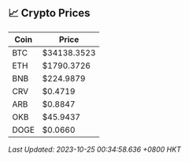 ## 📈 Crypto Prices

| Coin | Price |
| ---- | ----- |
| BTC | $34138.3523 |
| ETH | $1790.3726 |
| BNB | $224.9879 |
| CRV | $0.4719 |
| ARB | $0.8847 |
| OKB | $45.9437 |
| DOGE | $0.0660 |

_Last Updated: 2023-10-25 00:34:58.636 +0800 HKT_